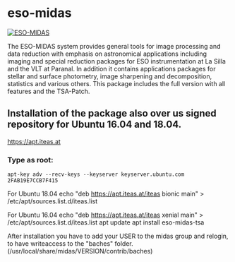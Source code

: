 # eso-midas
[![ESO-MIDAS](http://www.eso.org/i/esologo.png)](https://github.com/boospy/eso-midas)

The ESO-MIDAS system provides general tools for image processing and data
reduction with emphasis on astronomical applications including imaging and
special reduction packages for ESO instrumentation at La Silla and the VLT at
Paranal. In addition it contains applications packages for stellar and
surface photometry, image sharpening and decomposition, statistics and
various others. This package includes the full version with all features and the TSA-Patch.

## Installation of the package also over us signed repository for Ubuntu 16.04 and 18.04.

https://apt.iteas.at

### Type as root:

	apt-key adv --recv-keys --keyserver keyserver.ubuntu.com 2FAB19E7CCB7F415

For Ubuntu 18.04
	echo "deb https://apt.iteas.at/iteas bionic main" > /etc/apt/sources.list.d/iteas.list

For Ubuntu 16.04
	echo "deb https://apt.iteas.at/iteas xenial main" > /etc/apt/sources.list.d/iteas.list
	apt update
	apt install eso-midas-tsa

After installation you have to add your USER to the midas group and relogin, to have
writeaccess to the "baches" folder. (/usr/local/share/midas/VERSION/contrib/baches)
